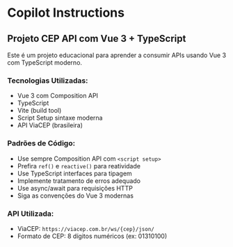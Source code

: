 # Copilot Instructions

<!-- Use this file to provide workspace-specific custom instructions to Copilot. For more details, visit https://code.visualstudio.com/docs/copilot/copilot-customization#_use-a-githubcopilotinstructionsmd-file -->

## Projeto CEP API com Vue 3 + TypeScript

Este é um projeto educacional para aprender a consumir APIs usando Vue 3 com TypeScript moderno.

### Tecnologias Utilizadas:
- Vue 3 com Composition API
- TypeScript
- Vite (build tool)
- Script Setup sintaxe moderna
- API ViaCEP (brasileira)

### Padrões de Código:
- Use sempre Composition API com `<script setup>`
- Prefira `ref()` e `reactive()` para reatividade
- Use TypeScript interfaces para tipagem
- Implemente tratamento de erros adequado
- Use async/await para requisições HTTP
- Siga as convenções do Vue 3 modernas

### API Utilizada:
- ViaCEP: `https://viacep.com.br/ws/{cep}/json/`
- Formato de CEP: 8 dígitos numéricos (ex: 01310100)

